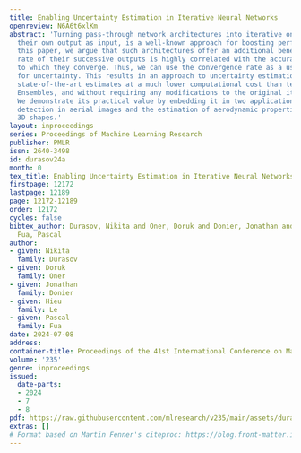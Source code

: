 ```yaml
---
title: Enabling Uncertainty Estimation in Iterative Neural Networks
openreview: N6A6t6xlKm
abstract: 'Turning pass-through network architectures into iterative ones, which use
  their own output as input, is a well-known approach for boosting performance. In
  this paper, we argue that such architectures offer an additional benefit: The convergence
  rate of their successive outputs is highly correlated with the accuracy of the value
  to which they converge. Thus, we can use the convergence rate as a useful proxy
  for uncertainty. This results in an approach to uncertainty estimation that provides
  state-of-the-art estimates at a much lower computational cost than techniques like
  Ensembles, and without requiring any modifications to the original iterative model.
  We demonstrate its practical value by embedding it in two application domains: road
  detection in aerial images and the estimation of aerodynamic properties of 2D and
  3D shapes.'
layout: inproceedings
series: Proceedings of Machine Learning Research
publisher: PMLR
issn: 2640-3498
id: durasov24a
month: 0
tex_title: Enabling Uncertainty Estimation in Iterative Neural Networks
firstpage: 12172
lastpage: 12189
page: 12172-12189
order: 12172
cycles: false
bibtex_author: Durasov, Nikita and Oner, Doruk and Donier, Jonathan and Le, Hieu and
  Fua, Pascal
author:
- given: Nikita
  family: Durasov
- given: Doruk
  family: Oner
- given: Jonathan
  family: Donier
- given: Hieu
  family: Le
- given: Pascal
  family: Fua
date: 2024-07-08
address:
container-title: Proceedings of the 41st International Conference on Machine Learning
volume: '235'
genre: inproceedings
issued:
  date-parts:
  - 2024
  - 7
  - 8
pdf: https://raw.githubusercontent.com/mlresearch/v235/main/assets/durasov24a/durasov24a.pdf
extras: []
# Format based on Martin Fenner's citeproc: https://blog.front-matter.io/posts/citeproc-yaml-for-bibliographies/
---
```

